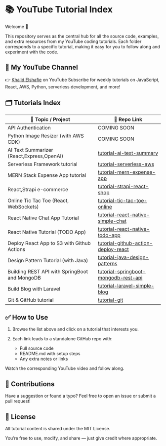 # 📚 YouTube Tutorial Index

Welcome 👋

This repository serves as the central hub for all the source code, examples, and extra resources from my YouTube coding tutorials. Each folder corresponds to a specific tutorial, making it easy for you to follow along and experiment with the code.

## 🎥 My YouTube Channel

👉 [Khalid Elshafie](https://youtube.com/c/KhalidElshafie) on YouTube
Subscribe for weekly tutorials on JavaScript, React, AWS, Python, serverless development, and more!

## 🗂️ Tutorials Index

| 📌 Topic / Project                            | 📁 Repo Link                                                                                            |
| --------------------------------------------- | ------------------------------------------------------------------------------------------------------- |
| API Authentication                            | COMING SOON                                                                                             |
| Python Image Resizer (with AWS CDK)           | COMING SOON                                                                                             |
| AI Text Summarizer (React,Express,OpenAI)     | [tutorial-ai-text-summary](https://github.com/abolkog/tutorial-ai-text-summary)                         |
| Serverless Framework tutorial                 | [tutorial-serverless-aws](https://github.com/abolkog/tutorial-serverless-aws)                           |
| MERN Stack Expense App tutorial               | [tutorial-mern-expense-app](https://github.com/abolkog/tutorial-mern-expense-app)                       |
| React,Strapi e-commerce                       | [tutorial-strapi-react-shop](https://github.com/abolkog/tutorial-strapi-react-shop)                     |
| Online Tic Tac Toe (React, WebSockets)        | [tutorial-tic-tac-toe-online](https://github.com/abolkog/tutorial-tic-tac-toe-online)                   |
| React Native Chat App Tutorial                | [tutorial-react-native-simple-chat](https://github.com/abolkog/tutorial-react-native-simple-chat)       |
| React Native Tutorial (TODO App)              | [tutorial-react-native-todo-app](https://github.com/abolkog/tutorial-react-native-todo-app)             |
| Deploy React App to S3 with Github Actions    | [tutorial-github-action-deploy-react](https://github.com/abolkog/tutorial-github-action-deploy-react)   |
| Design Pattern Tutorial (with Java)           | [tutorial-java-design-patterns](https://github.com/abolkog/tutorial-java-design-patterns)               |
| Building REST API with SpringBoot and MongoDB | [tutorial-springboot-mongodb-rest-api](https://github.com/abolkog/tutorial-springboot-mongodb-rest-api) |
| Build Blog with Laravel                       | [tutorial-laravel-simple-blog](https://github.com/abolkog/tutorial-laravel-simple-blog)                 |
| Git & GitHub tutorial                         | [tutorial-git](https://github.com/abolkog/tutorial-git)                                                 |

## ✅ How to Use

1. Browse the list above and click on a tutorial that interests you.

2. Each link leads to a standalone GitHub repo with:

   - Full source code
   - README.md with setup steps
   - Any extra notes or links

Watch the corresponding YouTube video and follow along.

## 🤝 Contributions

Have a suggestion or found a typo?
Feel free to open an issue
or submit a pull request!

## 📝 License

All tutorial content is shared under the MIT License.

You’re free to use, modify, and share — just give credit where appropriate.
